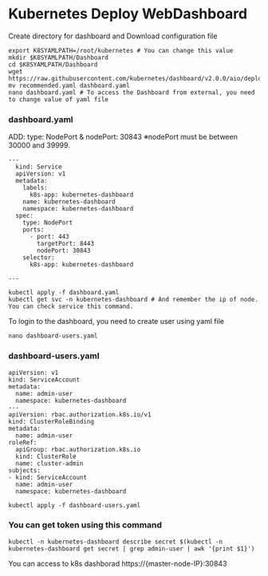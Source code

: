 # Kubernetes Deploy WebDashboard
Create directory for dashboard and Download configuration file

```
export K8SYAMLPATH=/root/kubernetes # You can change this value
mkdir $K8SYAMLPATH/Dashboard
cd $K8SYAMLPATH/Dashboard 
wget https://raw.githubusercontent.com/kubernetes/dashboard/v2.0.0/aio/deploy/recommended.yaml
mv recommended.yaml dashboard.yaml
nano dashboard.yaml # To access the Dashboard from external, you need to change value of yaml file
```

### dashboard.yaml
ADD: type: NodePort & nodePort: 30843
※nodePort must be between 30000 and 39999.

```
---
  kind: Service
  apiVersion: v1
  metadata:
    labels:
      k8s-app: kubernetes-dashboard
    name: kubernetes-dashboard
    namespace: kubernetes-dashboard
  spec:
    type: NodePort
    ports:
      - port: 443
        targetPort: 8443
        nodePort: 30843
    selector:
      k8s-app: kubernetes-dashboard

---
```

```
kubectl apply -f dashboard.yaml
kubectl get svc -n kubernetes-dashboard # And remember the ip of node. You can check service this command.
```

To login to the dashboard, you need to create user using yaml file 
```
nano dashboard-users.yaml
```

### dashboard-users.yaml

```
apiVersion: v1
kind: ServiceAccount
metadata:
  name: admin-user
  namespace: kubernetes-dashboard
---
apiVersion: rbac.authorization.k8s.io/v1
kind: ClusterRoleBinding
metadata:
  name: admin-user
roleRef:
  apiGroup: rbac.authorization.k8s.io
  kind: ClusterRole
  name: cluster-admin
subjects:
- kind: ServiceAccount
  name: admin-user
  namespace: kubernetes-dashboard
```

```
kubectl apply -f dashboard-users.yaml
```

### You can get token using this command

```
kubectl -n kubernetes-dashboard describe secret $(kubectl -n kubernetes-dashboard get secret | grep admin-user | awk '{print $1}')
```

You can access to k8s dashborad
https://{master-node-IP}:30843 